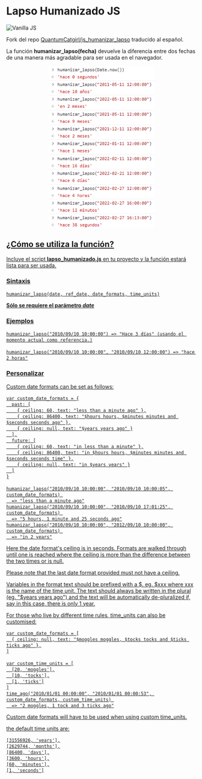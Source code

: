 # Lapso Humanizado JS

<img src="https://img.shields.io/badge/Vanilla-JavaScript-yellow.svg" alt="Vanilla JS">

Fork del repo [QuantumCatgirl/js_humanizar_lapso](https://github.com/QuantumCatgirl/js_humanizar_lapso) traducido al español.

La función **humanizar_lapso(fecha)** devuelve la diferencia entre dos fechas de una manera más agradable para ser usada en el navegador.

<p align="center">
  <a href="./lapso_humanizado.js" rel="noopener">
 <img src=".\docs\img\testing_humanizar_lapso_dev_tools.png" alt="Testing_with_dev_tools">
</p>

## ¿Cómo se utiliza la función?

Incluye el script **lapso_humanizado.js** en tu proyecto y la función estará lista para ser usada.

### Sintaxis
    humanizar_lapso(date, ref_date, date_formats, time_units)
  
**Sólo se requiere el parámetro _date_**

### Ejemplos

    humanizar_lapso("2010/09/10 10:00:00") => "Hace 3 días" (usando el momento actual como referencia.)
  
    humanizar_lapso("2010/09/10 10:00:00", "2010/09/10 12:00:00") => "hace 2 horas"

### Personalizar

Custom date formats can be set as follows:

    var custom_date_formats = {
      past: [
        { ceiling: 60, text: "less than a minute ago" },
        { ceiling: 86400, text: "$hours hours, $minutes minutes and $seconds seconds ago" },
        { ceiling: null, text: "$years years ago" }
      ],
      future: [
        { ceiling: 60, text: "in less than a minute" },
        { ceiling: 86400, text: "in $hours hours, $minutes minutes and $seconds seconds time" },
        { ceiling: null, text: "in $years years" }
      ]
    }
    
    humanizar_lapso("2010/09/10 10:00:00", "2010/09/10 10:00:05", custom_date_formats) 
      => "less than a minute ago"
    humanizar_lapso("2010/09/10 10:00:00", "2010/09/10 17:01:25", custom_date_formats) 
      => "5 hours, 1 minute and 25 seconds ago"
    humanizar_lapso("2010/09/10 10:00:00", "2012/09/10 10:00:00", custom_date_formats) 
      => "in 2 years"

Here the date format's ceiling is in seconds. Formats are walked through until one is reached where the ceiling is more than the difference between the two times or is null.

Please note that the last date format provided must not have a ceiling.

Variables in the format text should be prefixed with a $. eg. $xxx where xxx is the name of the time unit. The text should always be written in the plural (eg. "$years years ago") and the text will be automatically de-pluralized if, say in this case, there is only 1 year.


For those who live by different time rules, time_units can also be customised:
  
    var custom_date_formats = [
      { ceiling: null, text: "$moggles moggles, $tocks tocks and $ticks ticks ago" },
    ]
  
    var custom_time_units = [
      [20, 'moggles'],
      [10, 'tocks'],
      [1, 'ticks']
    ]
    time_ago("2010/01/01 00:00:00", "2010/01/01 00:00:53", custom_date_formats, custom_time_units) 
      => "2 moggles, 1 tock and 3 ticks ago"
    
Custom date formats will have to be used when using custom time_units.

the default time units are:

    [31556926, 'years'],
    [2629744, 'months'],
    [86400, 'days'],
    [3600, 'hours'],
    [60, 'minutes'],
    [1, 'seconds']
    
